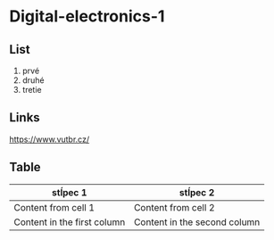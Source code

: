 # Digital-electronics-1

## List
1. prvé
2. druhé
3. tretie

## Links
https://www.vutbr.cz/

## Table
stĺpec 1 | stĺpec 2 
---------| -------- 
Content from cell 1 | Content from cell 2
Content in the first column | Content in the second column
